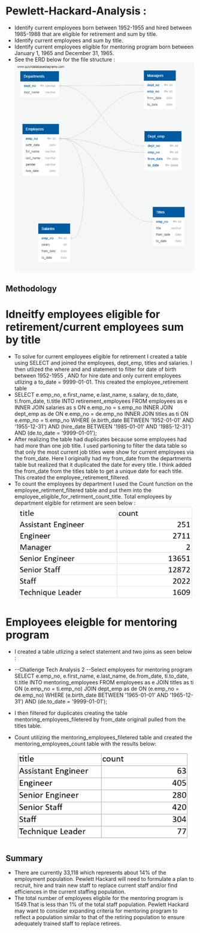 # Pewlett-Hackard-Analysis :
* Identify current employees born between 1952-1955 and hired between 1985-1988 that are eligible for retirement and sum by title. 
* Identify current employees and sum by title.
* Identify current employees eligible for mentoring program born between January 1, 1965 and December 31, 1965. 
* See the ERD below for the file structure : 
![Pewlett Hackard ERD](EmployeeDB.png)
## Methodology
# Idneitfy employees eligible for retirement/current employees sum by title  
* To solve for current employees eligible for retirement I created a table using SELECT and joined the employees, dept_emp, titles and salaries. I then utlized the where and and statement to filter for date of birth between 1952-1955 , AND for hire date and only current employees utlizing a to_date = 9999-01-01. This created the employee_retirement table
* SELECT e.emp_no,
e.first_name,
e.last_name,
s.salary,
de.to_date,
ti.from_date,
ti.title
INTO retirement_employees
FROM employees as e
INNER JOIN salaries as s
	ON e.emp_no = s.emp_no
INNER JOIN dept_emp as de
	ON e.emp_no = de.emp_no
INNER JOIN titles as ti
	ON e.emp_no = ti.emp_no
WHERE (e.birth_date BETWEEN '1952-01-01' AND '1955-12-31')
		AND (hire_date BETWEEN '1985-01-01' AND '1985-12-31')
		AND (de.to_date = '9999-01-01');
* After realizing the table had duplicates because some employees had had more than one job title. I used partioning to filter the data table so that only the most current job titles were show for current employees via the from_date. Here I originally had my from_date from the departments table but realized that it duplicated the date for every title. I think added the from_date from the titles table to get a unique date for each title. This created the employee_retirement_filtered. 
* To count the employees by department I used the Count function on the employee_retirment_filtered table and put them into the employee_eligible_for_retirment_count_title. Total employees by department elgible for retirment are seen below :
![Employees Eligible for Retirement by Title](Employeeretirementbytitle.png)
# Employees eleigble for mentoring program
* I created a table utlizing a select statement and two joins as seen below : 
* --Challenge Tech Analysis 2
--Select employees for mentoring program 
SELECT e.emp_no,
e.first_name,
e.last_name,
de.from_date,
ti.to_date,
ti.title
INTO mentoring_employees
FROM employees as e
JOIN titles as ti
ON (e.emp_no = ti.emp_no)
JOIN dept_emp as de
ON (e.emp_no = de.emp_no)
WHERE (e.birth_date BETWEEN '1965-01-01' AND '1965-12-31')
		AND (de.to_date = '9999-01-01');
		
* I then filtered for duplicates creating the table mentoring_employees_filetered by from_date originall pulled from the titles table. 
* Count utilizing the mentoring_employees_filetered table and created the mentoring_employees_count table with the results below: 
![Employees Eligible for Mentoring Program by Title ](Employeementorbytitle.png)

## Summary 
* There are currently 33,118 which represents about 14% of the employment population. Pewlett Hackard will need to formulate a plan to recruit, hire and train new staff to replace current staff and/or find efficiences in the current staffing population.
* The total number of employees eligbile for the mentoring program is 1549.That is less than 1% of the total staff population. Pewlett Hackard may want to consider expanding criteria for mentoring program to reflect a population similar to that of the retiring population to ensure adequately trained staff to replace retirees. 

